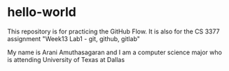 # hello-world
This repository is for practicing the GitHub Flow. It is also for the CS 3377 assignment "Week13 Lab1 - git, github, gitlab"

My name is Arani Amuthasagaran and I am a computer science major who is attending University of Texas at Dallas
